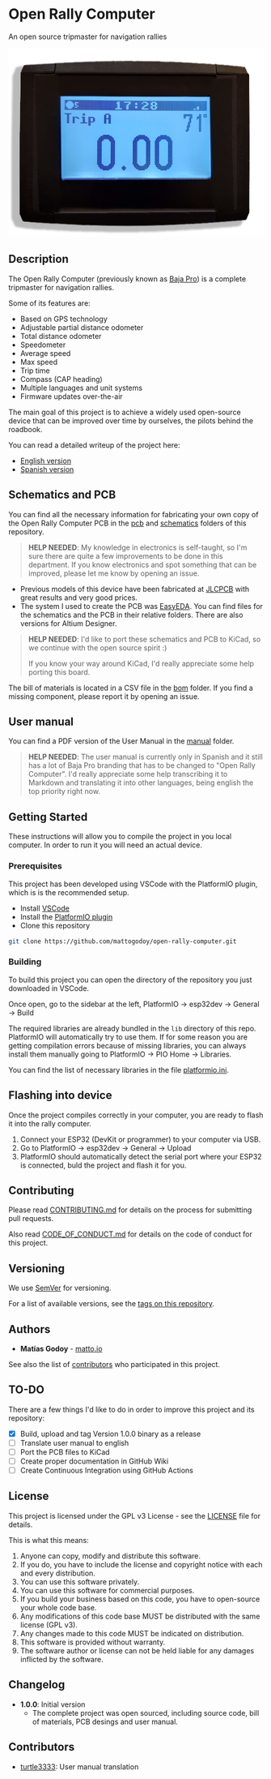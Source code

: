 # Open Rally Computer

An open source tripmaster for navigation rallies

![Open Rally Computer](img/orc.png?raw=true "Open Rally Computer")

## Description

The Open Rally Computer (previously known as [Baja Pro](https://baja.matto.io/)) is a complete tripmaster for navigation rallies.

Some of its features are:

- Based on GPS technology
- Adjustable partial distance odometer
- Total distance odometer
- Speedometer
- Average speed
- Max speed
- Trip time
- Compass (CAP heading)
- Multiple languages and unit systems
- Firmware updates over-the-air

The main goal of this project is to achieve a widely used open-source device that can be improved over time by ourselves, the pilots behind the roadbook.

You can read a detailed writeup of the project here:

- [English version](https://matto.io/open-sourcing-the-baja-pro/)
- [Spanish version](https://matto.io/liberando-el-codigo-del-baja-pro/)

## Schematics and PCB

You can find all the necessary information for fabricating your own copy of the Open Rally Computer PCB in the [pcb](docs/pcb) and [schematics](docs/schematics) folders of this repository.

> **HELP NEEDED**: My knowledge in electronics is self-taught, so I'm sure there are quite a few improvements to be done in this department. If you know electronics and spot something that can be improved, please let me know by opening an issue.

- Previous models of this device have been fabricated at [JLCPCB](https://jlcpcb.com/) with great results and very good prices.
- The system I used to create the PCB was [EasyEDA](https://easyeda.com/). You can find files for the schematics and the PCB in their relative folders. There are also versions for Altium Designer.

> **HELP NEEDED**: I'd like to port these schematics and PCB to KiCad, so we continue with the open source spirit :)
>
> If you know your way around KiCad, I'd really appreciate some help porting this board.

The bill of materials is located in a CSV file in the [bom](docs/pcb/bom) folder. If you find a missing component, please report it by opening an issue.

## User manual

You can find a PDF version of the User Manual in the [manual](docs/manual) folder.

> **HELP NEEDED**: The user manual is currently only in Spanish and it still has a lot of Baja Pro branding that has to be changed to "Open Rally Computer". I'd really appreciate some help transcribing it to Markdown and translating it into other languages, being english the top priority right now.

## Getting Started

These instructions will allow you to compile the project in you local computer. In order to run it you will need an actual device.

### Prerequisites

This project has been developed using VSCode with the PlatformIO plugin, which is is the recommended setup.

- Install [VSCode](https://code.visualstudio.com/)
- Install the [PlatformIO plugin](https://platformio.org/install/ide?install=vscode)
- Clone this repository

```bash
git clone https://github.com/mattogodoy/open-rally-computer.git
```

### Building

To build this project you can open the directory of the repository you just downloaded in VSCode.

Once open, go to the sidebar at the left, PlatformIO -> esp32dev -> General -> Build

The required libraries are already bundled in the `lib` directory of this repo. PlatformIO will automatically try to use them.
If for some reason you are getting compilation errors because of missing libraries, you can always install them manually going to PlatformIO -> PIO Home -> Libraries.

You can find the list of necessary libraries in the file [platformio.ini](platformio.ini).

## Flashing into device

Once the project compiles correctly in your computer, you are ready to flash it into the rally computer.

1. Connect your ESP32 (DevKit or programmer) to your computer via USB.
2. Go to PlatformIO -> esp32dev -> General -> Upload
3. PlatformIO should automatically detect the serial port where your ESP32 is connected, buld the project and flash it for you.

## Contributing

Please read [CONTRIBUTING.md](CONTRIBUTING.md) for details on the process for submitting pull requests.

Also read [CODE_OF_CONDUCT.md](CODE_OF_CONDUCT.md) for details on the code of conduct for this project.

## Versioning

We use [SemVer](http://semver.org/) for versioning.

For a list of available versions, see the [tags on this repository](https://github.com/mattogodoy/open-rally-computer/tags).

## Authors

- **Matías Godoy** - [matto.io](https://matto.io/)

See also the list of [contributors](https://github.com/mattogodoy/open-rally-computer/graphs/contributors) who participated in this project.

## TO-DO

There are a few things I'd like to do in order to improve this project and its repository:

- [x] Build, upload and tag Version 1.0.0 binary as a release
- [ ] Translate user manual to english
- [ ] Port the PCB files to KiCad
- [ ] Create proper documentation in GitHub Wiki
- [ ] Create Continuous Integration using GitHub Actions

## License

This project is licensed under the GPL v3 License - see the [LICENSE](LICENSE) file for details.

This is what this means:

1. Anyone can copy, modify and distribute this software.
2. If you do, you have to include the license and copyright notice with each and every distribution.
3. You can use this software privately.
4. You can use this software for commercial purposes.
5. If you build your business based on this code, you have to open-source your whole code base.
6. Any modifications of this code base MUST be distributed with the same license (GPL v3).
7. Any changes made to this code MUST be indicated on distribution.
8. This software is provided without warranty.
9. The software author or license can not be held liable for any damages inflicted by the software.

## Changelog

- **1.0.0**: Initial version
  - The complete project was open sourced, including source code, bill of materials, PCB desings and user manual.

## Contributors

- [turtle3333](https://github.com/turtle3333): User manual translation

